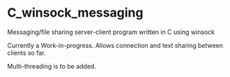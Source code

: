 # C_winsock_messaging
 Messaging/file sharing server-client program written in C using winsock

Currently a Work-in-progress. Allows connection and text sharing between clients so far.

Multi-threading is to be added.